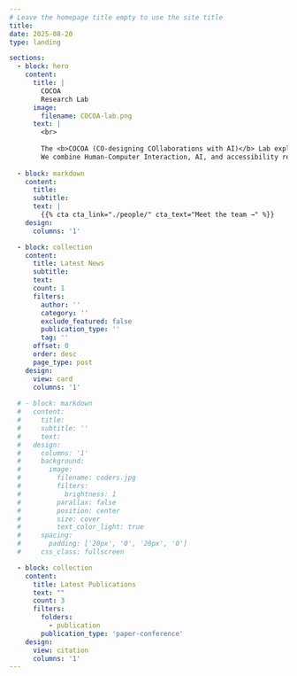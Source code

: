 ```yaml
---
# Leave the homepage title empty to use the site title
title:
date: 2025-08-20
type: landing

sections:
  - block: hero
    content:
      title: |
        COCOA
        Research Lab
      image:
        filename: COCOA-lab.png
      text: |
        <br>
        
        The <b>COCOA (CO-designing COllaborations with AI)</b> Lab explores how humans and AI can collaborate effectively, designing intelligent interactive systems that enhance human productivity and empower diverse users. 
        We combine Human-Computer Interaction, AI, and accessibility research to create  collaborative tools and adaptive interfaces that support real-world tasks and emerging virtual experiences.
  
  - block: markdown
    content:
      title:
      subtitle:
      text: |
        {{% cta cta_link="./people/" cta_text="Meet the team →" %}}
    design:
      columns: '1'

  - block: collection
    content:
      title: Latest News
      subtitle:
      text:
      count: 1
      filters:
        author: ''
        category: ''
        exclude_featured: false
        publication_type: ''
        tag: ''
      offset: 0
      order: desc
      page_type: post
    design:
      view: card
      columns: '1'
  
  # - block: markdown
  #   content:
  #     title:
  #     subtitle: ''
  #     text:
  #   design:
  #     columns: '1'
  #     background:
  #       image: 
  #         filename: coders.jpg
  #         filters:
  #           brightness: 1
  #         parallax: false
  #         position: center
  #         size: cover
  #         text_color_light: true
  #     spacing:
  #       padding: ['20px', '0', '20px', '0']
  #     css_class: fullscreen

  - block: collection
    content:
      title: Latest Publications
      text: ""
      count: 3
      filters:
        folders:
          - publication
        publication_type: 'paper-conference'
    design:
      view: citation
      columns: '1'
---
```

